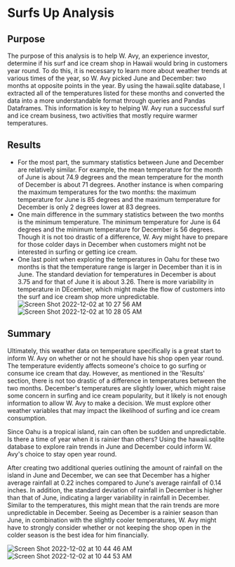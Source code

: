 # Surfs Up Analysis


## Purpose

The purpose of this analysis is to help W. Avy, an experience investor, determine if his surf and ice cream shop in Hawaii would bring in customers year round. To do this, it is necessary to learn more about weather trends at various times of the year, so W. Avy picked June and December: two months at opposite points in the year. By using the hawaii.sqlite database, I extracted all of the temperatures listed for these months and converted the data into a more understandable format through queries and Pandas Dataframes. This information is key to helping W. Avy run a successful surf and ice cream business, two activities that mostly require warmer temperatures.


## Results

- For the most part, the summary statistics between June and December are relatively similar. For example, the mean temperature for the month of June is about 74.9 degrees and the mean temperature for the month of December is about 71 degrees. Another instance is when comparing the maximum temperatures for the two months: the maximum temperature for June is 85 degrees and the maximum temperature for December is only 2 degrees lower at 83 degrees.
- One main difference in the summary statistics between the two months is the minimum temperature. The minimum temperature for June is 64 degrees and the minimum temperature for December is 56 degrees. Though it is not too drastic of a difference, W. Avy might have to prepare for those colder days in December when customers might not be interested in surfing or getting ice cream.
- One last point when exploring the temperatures in Oahu for these two months is that the temperature range is larger in December than it is in June. The standard deviation for temperatures in December is about 3.75 and for that of June it is about  3.26. There is more variability in temperature in DEcember, which might make the flow of customers into the surf and ice cream shop more unpredictable.
![Screen Shot 2022-12-02 at 10 27 56 AM](https://user-images.githubusercontent.com/112633146/205327741-462ee01d-de73-4fe4-9c67-1ffe77f74bf0.png)
![Screen Shot 2022-12-02 at 10 28 05 AM](https://user-images.githubusercontent.com/112633146/205327761-d0469a76-1f2c-41e6-8229-b91c67887633.png)


## Summary

Ultimately, this weather data on temperature specifically is a great start to inform W. Avy on whether or not he should have his shop open year round. The temperature evidently affects someone's choice to go surfing or consume ice cream that day. However, as mentioned in the 'Results' section, there is not too drastic of a difference in temperatures between the two months. December's temperatures are slightly lower, which might raise some concern in surfing and ice cream popularity, but it likely is not enough information to allow W. Avy to make a decision. We must explore other weather variables that may impact the likelihood of surfing and ice cream consumption.

Since Oahu is a tropical island, rain can often be sudden and unpredictable. Is there a time of year when it is rainier than others? Using the hawaii.sqlite database to explore rain trends in June and December could inform W. Avy's choice to stay open year round. 

After creating two additional queries outlining the amount of rainfall on the island in June and December, we can see that December has a higher average rainfall at 0.22 inches compared to June's average rainfall of 0.14 inches. In addition, the standard deviation of rainfall in December is higher than that of June, indicating a larger variability in rainfall in December. Similar to the temperatures, this might mean that the rain trends are more unpredictable in December. Seeing as December is a rainier season than June, in combination with the slightly cooler temperatures, W. Avy might have to strongly consider whether or not keeping the shop open in the colder season is the best idea for him financially.

![Screen Shot 2022-12-02 at 10 44 46 AM](https://user-images.githubusercontent.com/112633146/205331343-1c56ad4a-43c3-4ef4-9385-f63006a7fee0.png)
![Screen Shot 2022-12-02 at 10 44 53 AM](https://user-images.githubusercontent.com/112633146/205331380-b714b115-801c-4b01-bb98-df7092e10f36.png)

